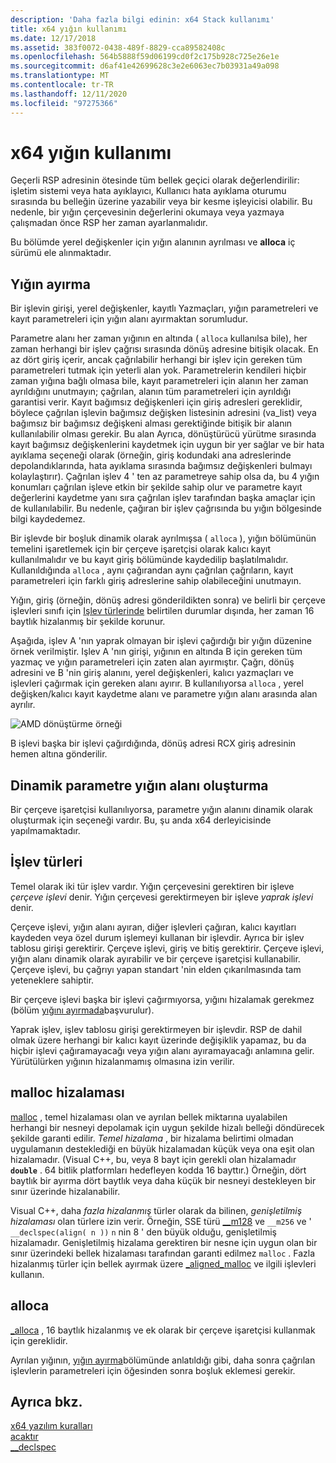 ```yaml
---
description: 'Daha fazla bilgi edinin: x64 Stack kullanımı'
title: x64 yığın kullanımı
ms.date: 12/17/2018
ms.assetid: 383f0072-0438-489f-8829-cca89582408c
ms.openlocfilehash: 564b5888f59d06199cd0f2c175b928c725e26e1e
ms.sourcegitcommit: d6af41e42699628c3e2e6063ec7b03931a49a098
ms.translationtype: MT
ms.contentlocale: tr-TR
ms.lasthandoff: 12/11/2020
ms.locfileid: "97275366"
---
```

# <a name="x64-stack-usage"></a>x64 yığın kullanımı

Geçerli RSP adresinin ötesinde tüm bellek geçici olarak değerlendirilir: işletim sistemi veya hata ayıklayıcı, Kullanıcı hata ayıklama oturumu sırasında bu belleğin üzerine yazabilir veya bir kesme işleyicisi olabilir. Bu nedenle, bir yığın çerçevesinin değerlerini okumaya veya yazmaya çalışmadan önce RSP her zaman ayarlanmalıdır.

Bu bölümde yerel değişkenler için yığın alanının ayrılması ve **alloca** iç sürümü ele alınmaktadır.

## <a name="stack-allocation"></a>Yığın ayırma

Bir işlevin girişi, yerel değişkenler, kayıtlı Yazmaçları, yığın parametreleri ve kayıt parametreleri için yığın alanı ayırmaktan sorumludur.

Parametre alanı her zaman yığının en altında ( `alloca` kullanılsa bile), her zaman herhangi bir işlev çağrısı sırasında dönüş adresine bitişik olacak. En az dört giriş içerir, ancak çağrılabilir herhangi bir işlev için gereken tüm parametreleri tutmak için yeterli alan yok. Parametrelerin kendileri hiçbir zaman yığına bağlı olmasa bile, kayıt parametreleri için alanın her zaman ayrıldığını unutmayın; çağrılan, alanın tüm parametreleri için ayrıldığı garantisi verir. Kayıt bağımsız değişkenleri için giriş adresleri gereklidir, böylece çağrılan işlevin bağımsız değişken listesinin adresini (va_list) veya bağımsız bir bağımsız değişkeni alması gerektiğinde bitişik bir alanın kullanılabilir olması gerekir. Bu alan Ayrıca, dönüştürücü yürütme sırasında kayıt bağımsız değişkenlerini kaydetmek için uygun bir yer sağlar ve bir hata ayıklama seçeneği olarak (örneğin, giriş kodundaki ana adreslerinde depolandıklarında, hata ayıklama sırasında bağımsız değişkenleri bulmayı kolaylaştırır). Çağrılan işlev 4 ' ten az parametreye sahip olsa da, bu 4 yığın konumları çağrılan işleve etkin bir şekilde sahip olur ve parametre kayıt değerlerini kaydetme yanı sıra çağrılan işlev tarafından başka amaçlar için de kullanılabilir.  Bu nedenle, çağıran bir işlev çağrısında bu yığın bölgesinde bilgi kaydedemez.

Bir işlevde bir boşluk dinamik olarak ayrılmışsa ( `alloca` ), yığın bölümünün temelini işaretlemek için bir çerçeve işaretçisi olarak kalıcı kayıt kullanılmalıdır ve bu kayıt giriş bölümünde kaydedilip başlatılmalıdır. Kullanıldığında `alloca` , aynı çağırandan aynı çağrılan çağrıların, kayıt parametreleri için farklı giriş adreslerine sahip olabileceğini unutmayın.

Yığın, giriş (örneğin, dönüş adresi gönderildikten sonra) ve belirli bir çerçeve işlevleri sınıfı için [Işlev türlerinde](#function-types) belirtilen durumlar dışında, her zaman 16 baytlık hizalanmış bir şekilde korunur.

Aşağıda, işlev A 'nın yaprak olmayan bir işlevi çağırdığı bir yığın düzenine örnek verilmiştir. Işlev A 'nın girişi, yığının en altında B için gereken tüm yazmaç ve yığın parametreleri için zaten alan ayırmıştır. Çağrı, dönüş adresini ve B 'nin giriş alanını, yerel değişkenleri, kalıcı yazmaçları ve işlevleri çağırmak için gereken alanı ayırır. B kullanılıyorsa `alloca` , yerel değişken/kalıcı kayıt kaydetme alanı ve parametre yığın alanı arasında alan ayrılır.

![AMD dönüştürme örneği](../build/media/vcamd_conv_ex_5.png "AMD dönüştürme örneği")

B işlevi başka bir işlevi çağırdığında, dönüş adresi RCX giriş adresinin hemen altına gönderilir.

## <a name="dynamic-parameter-stack-area-construction"></a>Dinamik parametre yığın alanı oluşturma

Bir çerçeve işaretçisi kullanılıyorsa, parametre yığın alanını dinamik olarak oluşturmak için seçeneği vardır. Bu, şu anda x64 derleyicisinde yapılmamaktadır.

## <a name="function-types"></a>İşlev türleri

Temel olarak iki tür işlev vardır. Yığın çerçevesini gerektiren bir işleve *çerçeve işlevi* denir. Yığın çerçevesi gerektirmeyen bir işleve *yaprak işlevi* denir.

Çerçeve işlevi, yığın alanı ayıran, diğer işlevleri çağıran, kalıcı kayıtları kaydeden veya özel durum işlemeyi kullanan bir işlevdir. Ayrıca bir işlev tablosu girişi gerektirir. Çerçeve işlevi, giriş ve bitiş gerektirir. Çerçeve işlevi, yığın alanı dinamik olarak ayırabilir ve bir çerçeve işaretçisi kullanabilir. Çerçeve işlevi, bu çağrıyı yapan standart 'nin elden çıkarılmasında tam yeteneklere sahiptir.

Bir çerçeve işlevi başka bir işlevi çağırmıyorsa, yığını hizalamak gerekmez (bölüm [yığını ayırmada](#stack-allocation)başvurulur).

Yaprak işlev, işlev tablosu girişi gerektirmeyen bir işlevdir. RSP de dahil olmak üzere herhangi bir kalıcı kayıt üzerinde değişiklik yapamaz, bu da hiçbir işlevi çağıramayacağı veya yığın alanı ayıramayacağı anlamına gelir. Yürütülürken yığının hizalanmamış olmasına izin verilir.

## <a name="malloc-alignment"></a>malloc hizalaması

[malloc](../c-runtime-library/reference/malloc.md) , temel hizalaması olan ve ayrılan bellek miktarına uyalabilen herhangi bir nesneyi depolamak için uygun şekilde hizalı belleği döndürecek şekilde garanti edilir. *Temel hizalama* , bir hizalama belirtimi olmadan uygulamanın desteklediği en büyük hizalamadan küçük veya ona eşit olan hizalamadır. (Visual C++, bu, veya 8 bayt için gerekli olan hizalamadır **`double`** . 64 bitlik platformları hedefleyen kodda 16 bayttır.) Örneğin, dört baytlık bir ayırma dört baytlık veya daha küçük bir nesneyi destekleyen bir sınır üzerinde hizalanabilir.

Visual C++, daha *fazla hizalanmış* türler olarak da bilinen, *genişletilmiş hizalaması* olan türlere izin verir. Örneğin, SSE türü [__m128](../cpp/m128.md) ve `__m256` ve ' `__declspec(align( n ))` `n` nin 8 ' den büyük olduğu, genişletilmiş hizalamadır. Genişletilmiş hizalama gerektiren bir nesne için uygun olan bir sınır üzerindeki bellek hizalaması tarafından garanti edilmez `malloc` . Fazla hizalanmış türler için bellek ayırmak üzere [_aligned_malloc](../c-runtime-library/reference/aligned-malloc.md) ve ilgili işlevleri kullanın.

## <a name="alloca"></a>alloca

[_alloca](../c-runtime-library/reference/alloca.md) , 16 baytlık hizalanmış ve ek olarak bir çerçeve işaretçisi kullanmak için gereklidir.

Ayrılan yığının, [yığın ayırma](#stack-allocation)bölümünde anlatıldığı gibi, daha sonra çağrılan işlevlerin parametreleri için öğesinden sonra boşluk eklemesi gerekir.

## <a name="see-also"></a>Ayrıca bkz.

[x64 yazılım kuralları](../build/x64-software-conventions.md)<br/>
[acaktır](../cpp/align-cpp.md)<br/>
[__declspec](../cpp/declspec.md)
